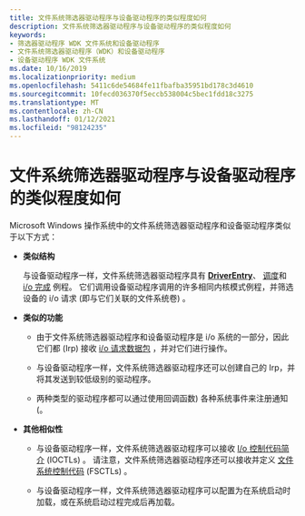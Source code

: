 ```yaml
---
title: 文件系统筛选器驱动程序与设备驱动程序的类似程度如何
description: 文件系统筛选器驱动程序与设备驱动程序的类似程度如何
keywords:
- 筛选器驱动程序 WDK 文件系统和设备驱动程序
- 文件系统筛选器驱动程序（WDK）和设备驱动程序
- 设备驱动程序 WDK 文件系统
ms.date: 10/16/2019
ms.localizationpriority: medium
ms.openlocfilehash: 5411c6de54684fe11fbafba35951bd178c3d4610
ms.sourcegitcommit: 10fecd036370f5eccb538004c5bec1fdd18c3275
ms.translationtype: MT
ms.contentlocale: zh-CN
ms.lasthandoff: 01/12/2021
ms.locfileid: "98124235"
---
```

# <a name="how-file-system-filter-drivers-are-similar-to-device-drivers"></a>文件系统筛选器驱动程序与设备驱动程序的类似程度如何

Microsoft Windows 操作系统中的文件系统筛选器驱动程序和设备驱动程序类似于以下方式：

- **类似结构**

  与设备驱动程序一样，文件系统筛选器驱动程序具有 [**DriverEntry**](/windows-hardware/drivers/ddi/wdm/nc-wdm-driver_initialize)、 [调度](../kernel/writing-dispatch-routines.md)和 [i/o 完成](../kernel/using-iocompletion-routines.md) 例程。 它们调用设备驱动程序调用的许多相同内核模式例程，并筛选设备的 i/o 请求 (即与它们关联的文件系统卷) 。

- **类似的功能**

  - 由于文件系统筛选器驱动程序和设备驱动程序是 i/o 系统的一部分，因此它们都 (Irp) 接收 [i/o 请求数据包](../kernel/packet-driven-i-o-with-reusable-irps.md) ，并对它们进行操作。

  - 与设备驱动程序一样，文件系统筛选器驱动程序还可以创建自己的 Irp，并将其发送到较低级别的驱动程序。

  - 两种类型的驱动程序都可以通过使用回调函数) 各种系统事件来注册通知 (。

- **其他相似性**

  - 与设备驱动程序一样，文件系统筛选器驱动程序可以接收 [I/o 控制代码简介](../kernel/introduction-to-i-o-control-codes.md) (IOCTLs) 。 请注意，文件系统筛选器驱动程序还可以接收并定义 [文件系统控制代码](./fsctl-add-overlay.md) (FSCTLs) 。

  - 与设备驱动程序一样，文件系统筛选器驱动程序可以配置为在系统启动时加载，或在系统启动过程完成后再加载。